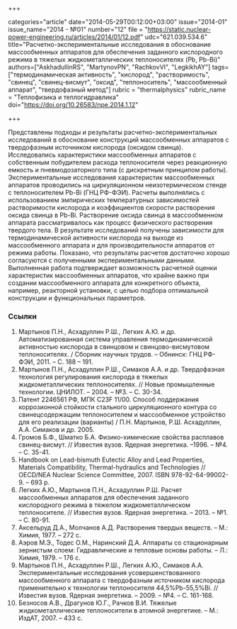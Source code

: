 +++

categories="article"
date="2014-05-29T00:12:00+03:00"
issue="2014-01"
issue_name="2014 - №01"
number="12"
file = "https://static.nuclear-power-engineering.ru/articles/2014/01/12.pdf"
udc="621.039.534.6"
title="Расчетно-экспериментальные исследования в обоснование массообменных аппаратов для обеспечения заданного кислородного режима в тяжелых жидкометаллических теплоносителях (Pb, Pb-Bi)"
authors=["AskhadullinRS", "MartynovPN", "RachkovVI", "LegkikhAY"]
tags=["термодинамическая активность", "кислород", "растворимость", "свинец", "свинец-висмут", "оксид", "теплоноситель", "массообменный аппарат", "твердофазный метод"]
rubric = "thermalphysics"
rubric_name = "Теплофизика и теплогидравлика"
doi="https://doi.org/10.26583/npe.2014.1.12"

+++

Представлены подходы и результаты расчетно-экспериментальных исследований в обоснование конструкций массообменных аппаратов с твердофазным источником кислорода (оксидом свинца). Исследовались характеристики массообменных аппаратов с собственным побудителем расхода теплоносителя через реакционную емкость и пневмодозаторного типа (с дискретным принципом работы). Экспериментальные исследования характеристик массообменных аппаратов проводились на циркуляционном неизотермическом стенде с теплоносителем Pb-Bi (ГНЦ РФ-ФЭИ). Расчеты выполнялись с использованием эмпирических температурных зависимостей растворимости кислорода и коэффициентов скорости растворения оксида свинца в Pb-Bi. Растворение оксида свинца в массообменном аппарата рассматривалось как процесс физического растворения твердого тела. В результате исследований получены зависимости для термодинамической активности кислорода на выходе из массообменного аппарата и для производительности аппаратов от режима работы. Показано, что результаты расчетов достаточно хорошо согласуются с полученными экспериментальными данными. Выполненная работа подтверждает возможность расчетной оценки характеристик массообменных аппаратов, что крайне важно при создании массообменного аппарата для конкретного объекта, например, реакторной установки, с целью подбора оптимальной конструкции и функциональных параметров.

### Ссылки

1. Мартынов П.Н., Асхадуллин Р.Ш., Легких А.Ю. и др. Автоматизированная система управления термодинамической активностью кислорода в свинцовом и свинцово-висмутовом теплоносителях. / Сборник научных трудов. – Обнинск: ГНЦ РФ-ФЭИ, 2011. – С. 188 – 191.
2. Мартынов П.Н., Асхадуллин Р.Ш., Симаков А.А. и др. Твердофазная технология регулирования кислорода в тяжелых жидкометаллических теплоносителях. // Новые промышленные технологии. ЦНИЛОТ. – 2004. – №3. – С. 30-34.
3. Патент 2246561 РФ, МПК C23F 11/00. Способ поддержания коррозионной стойкости стального циркуляционного контура со свинецсодержащим теплоносителем и массообменное устройство для его реализации (варианты) / П.Н. Мартынов, Р.Ш. Асхадуллин, А.А. Симаков и др. 2005.
4. Громов Б.Ф., Шматко Б.А. Физико-химические свойства расплавов свинец-висмут. // Известия вузов. Ядерная энергетика. –1996. – №4. – С. 35-41.
5. Handbook on Lead-bismuth Eutectic Alloy and Lead Properties, Materials Compatibility, Thermal-hydraulics and Technologies // OECD/NEA Nuclear Science Committee, 2007. ISBN 978-92-64-99002-9. – 693 p.
6. Легких А.Ю., Мартынов П.Н., Асхадуллин Р.Ш. Расчет массообменных аппаратов для обеспечения заданного кислородного режима в тяжелом жидкометаллическом теплоносителе. // Известия вузов. Ядерная энергетика. – 2013. – №1. – С. 80-91.
7. Аксельруд Д.А., Молчанов А.Д. Растворения твердых веществ. – М.: Химия, 1977. – 272 с.
8. Аэров М.Э., Тодес О.М., Наринский Д.А. Аппараты со стационарным зернистым слоем: Гидравлические и тепловые основы работы. – Л.: Химия, 1979. – 176 с.
9. Мартынов П.Н., Асхадуллин Р.Ш., Легких А.Ю., Симаков А.А. Экспериментальные исследования усовершенствованного массообменного аппарата с твердофазным источником кислорода применительно к технологии теплоносителя 44,5%Pb-55,5%Bi. // Известия вузов. Ядерная энергетика. – 2009. – №4. – С. 161-168.
10. Безносов А.В., Драгунов Ю.Г., Рачков В.И. Тяжелые жидкометаллические теплоносители в атомной энергетике. – М.: ИздАТ, 2007. – 433 с.